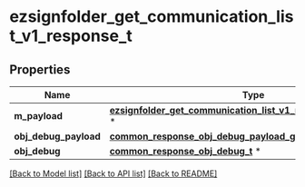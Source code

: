 # ezsignfolder_get_communication_list_v1_response_t

## Properties
Name | Type | Description | Notes
------------ | ------------- | ------------- | -------------
**m_payload** | [**ezsignfolder_get_communication_list_v1_response_m_payload_t**](ezsignfolder_get_communication_list_v1_response_m_payload.md) \* |  | 
**obj_debug_payload** | [**common_response_obj_debug_payload_get_list_t**](common_response_obj_debug_payload_get_list.md) \* |  | [optional] 
**obj_debug** | [**common_response_obj_debug_t**](common_response_obj_debug.md) \* |  | [optional] 

[[Back to Model list]](../README.md#documentation-for-models) [[Back to API list]](../README.md#documentation-for-api-endpoints) [[Back to README]](../README.md)


